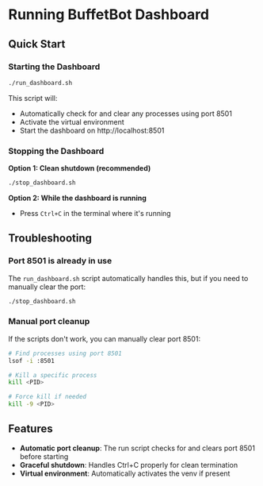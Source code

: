 # Running BuffetBot Dashboard

## Quick Start

### Starting the Dashboard
```bash
./run_dashboard.sh
```
This script will:
- Automatically check for and clear any processes using port 8501
- Activate the virtual environment
- Start the dashboard on http://localhost:8501

### Stopping the Dashboard
**Option 1: Clean shutdown (recommended)**
```bash
./stop_dashboard.sh
```

**Option 2: While the dashboard is running**
- Press `Ctrl+C` in the terminal where it's running

## Troubleshooting

### Port 8501 is already in use
The `run_dashboard.sh` script automatically handles this, but if you need to manually clear the port:
```bash
./stop_dashboard.sh
```

### Manual port cleanup
If the scripts don't work, you can manually clear port 8501:
```bash
# Find processes using port 8501
lsof -i :8501

# Kill a specific process
kill <PID>

# Force kill if needed
kill -9 <PID>
```

## Features
- **Automatic port cleanup**: The run script checks for and clears port 8501 before starting
- **Graceful shutdown**: Handles Ctrl+C properly for clean termination
- **Virtual environment**: Automatically activates the venv if present 